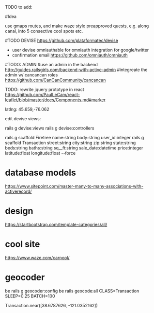 TODO to add:

#Idea

use gmaps routes, and make waze style 
preapproved quests, 
e.g. along canal, into 
5 consective cool spots
etc.

#TODO DEVISE
https://github.com/plataformatec/devise
- user devise omniauthable for omniauth integration for google/twitter
- confirmation email
https://github.com/omniauth/omniauth

#TODO: ADMIN
#use an admin in the backend
http://guides.railsgirls.com/backend-with-active-admin
#integreate the admin w/ cancancan roles
https://github.com/CanCanCommunity/cancancan

TODO: rewrite jquery prototype in react
https://github.com/PaulLeCam/react-leaflet/blob/master/docs/Components.md#marker

latlng:
45.659,-76.062



edit devise views:

rails g devise:views
rails g devise:controllers

rails g scaffold Firetree name:string body:string user_id:integer
rails g scaffold Transaction street:string city:string zip:string state:string beds:string baths:string sq__ft:string sale_date:datetime price:integer latitude:float longitude:float --force

# database models
https://www.sitepoint.com/master-many-to-many-associations-with-activerecord/

# design
https://startbootstrap.com/template-categories/all/

# cool site
https://www.waze.com/carpool/

# geocoder
be rails g geocoder:config
be rails geocode:all CLASS=Transaction SLEEP=0.25 BATCH=100

Transaction.near([38.6787626, -121.0352162])

